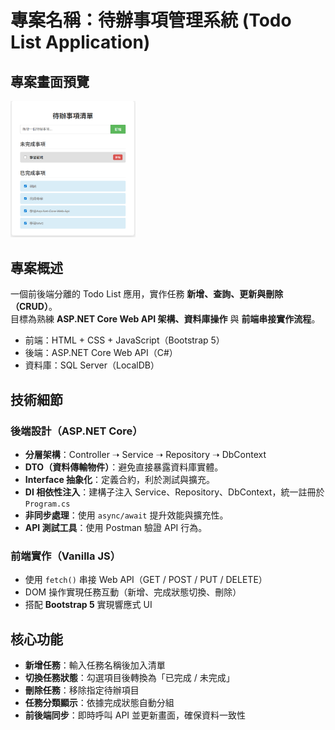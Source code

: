 # 專案名稱：待辦事項管理系統 (Todo List Application)

## 專案畫面預覽

<img src="./images/todolist.png" alt="代辦事項畫面" width="200" />

## 專案概述

一個前後端分離的 Todo List 應用，實作任務 **新增、查詢、更新與刪除（CRUD）**。  
目標為熟練 **ASP.NET Core Web API 架構、資料庫操作** 與 **前端串接實作流程**。

- 前端：HTML + CSS + JavaScript（Bootstrap 5）
- 後端：ASP.NET Core Web API（C#）
- 資料庫：SQL Server（LocalDB）

## 技術細節

### 後端設計（ASP.NET Core）

- **分層架構**：Controller ➝ Service ➝ Repository ➝ DbContext
- **DTO（資料傳輸物件）**：避免直接暴露資料庫實體。
- **Interface 抽象化**：定義合約，利於測試與擴充。
- **DI 相依性注入**：建構子注入 Service、Repository、DbContext，統一註冊於 `Program.cs`
- **非同步處理**：使用 `async/await` 提升效能與擴充性。
- **API 測試工具**：使用 Postman 驗證 API 行為。

### 前端實作（Vanilla JS）

- 使用 `fetch()` 串接 Web API（GET / POST / PUT / DELETE）
- DOM 操作實現任務互動（新增、完成狀態切換、刪除）
- 搭配 **Bootstrap 5** 實現響應式 UI

## 核心功能

- **新增任務**：輸入任務名稱後加入清單
- **切換任務狀態**：勾選項目後轉換為「已完成 / 未完成」
- **刪除任務**：移除指定待辦項目
- **任務分類顯示**：依據完成狀態自動分組
- **前後端同步**：即時呼叫 API 並更新畫面，確保資料一致性
